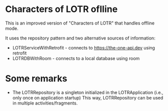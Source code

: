 # Characters of LOTR oflline

This is an improved version of "Characters of LOTR" that handles offline mode.

It uses the repository pattern and two alternative sources of information:

* LOTRServiceWithRetrofit - connects to https://the-one-api.dev using retrofit
* LOTRDBWithRoom - connects to a local database using room

# Some remarks

* The LOTRRepository is a singleton initialized in the LOTRApplication (i.e., only once on application startup)
This way, LOTRRepository can be used in multiple activities/fragments.